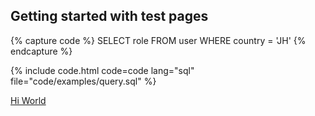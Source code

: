 ## Getting started with test pages

{% capture code %}
 SELECT role FROM user
 WHERE country = 'JH'
{% endcapture %}

{% include code.html code=code lang="sql" file="code/examples/query.sql" %}

[Hi World](/hello.md)


